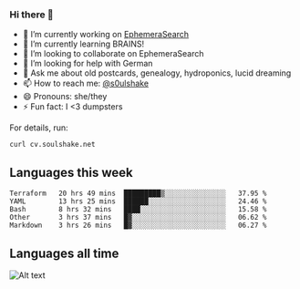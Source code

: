 ### Hi there 👋

<!--
**soulshake/soulshake** is a ✨ _special_ ✨ repository because its `README.md` (this file) appears on your GitHub profile.

Here are some ideas to get you started:

- 🔭 I’m currently working on ...
- 🌱 I’m currently learning ...
- 👯 I’m looking to collaborate on ...
- 🤔 I’m looking for help with ...
- 💬 Ask me about ...
- 📫 How to reach me: ...
- 😄 Pronouns: ...
- ⚡ Fun fact: ...
-->


- 🔭 I’m currently working on [EphemeraSearch](https://www.ephemerasearch.com/)
- 🌱 I’m currently learning BRAINS!
- 👯 I’m looking to collaborate on EphemeraSearch
- 🤔 I’m looking for help with German
- 💬 Ask me about old postcards, genealogy, hydroponics, lucid dreaming
- 📫 How to reach me: [@s0ulshake](https://twitter.com/soulshake)
- 😄 Pronouns: she/they
- ⚡ Fun fact: I <3 dumpsters

For details, run:

```
curl cv.soulshake.net
```

## Languages this week

<!--START_SECTION:waka-->
```text
Terraform   20 hrs 49 mins  █████████▒░░░░░░░░░░░░░░░   37.95 % 
YAML        13 hrs 25 mins  ██████░░░░░░░░░░░░░░░░░░░   24.46 % 
Bash        8 hrs 32 mins   ████░░░░░░░░░░░░░░░░░░░░░   15.58 % 
Other       3 hrs 37 mins   █▓░░░░░░░░░░░░░░░░░░░░░░░   06.62 % 
Markdown    3 hrs 26 mins   █▓░░░░░░░░░░░░░░░░░░░░░░░   06.27 % 
```
<!--END_SECTION:waka-->

## Languages all time
![Alt text](https://wakatime.com/share/@aj/6aa10b67-a5e9-4fb1-acaf-8692f4385172.svg)

